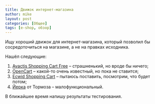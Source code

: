 ```yaml
---
title: Движок интернет-магазина
author: mike
layout: post
categories: [Общее]
tags: [e-shop, обзор]
---
```

Ищу хороший движок для интернет-магазина, который позволил бы сосредоточиться на магазине, а не на правках исходника.

Нашёл следующие:

  1. [Avactis Shopping Cart Free](http://www.avactis.com/free_shopping_cart.php) &#8211; страшненький, но вроде бы ничего;
  2. [OpenCart](http://www.opencart.com) &#8211; какой-то очень известный, но пока не ставится;
  3. [Ecwid Shopping Cart](http://www.ecwid.com) &#8211; пытаюсь поставить, посмотрим, что будет потом;
  4. [Йерка](http://brokenbrake.biz/Yerka/) от Тормоза &#8211; малофункциональный.

В ближайшее время напишу результаты тестирования.

&nbsp;